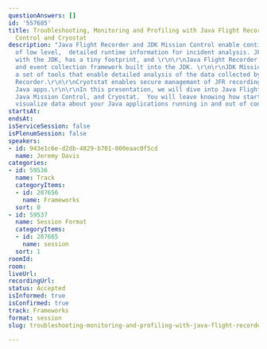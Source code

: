 ```yaml
---
questionAnswers: []
id: '557685'
title: Troubleshooting, Monitoring and Profiling with Java Flight Recorder, Mission
  Control and Cryostat
description: "Java Flight Recorder and JDK Mission Control enable continuous collection
  of low level,  detailed runtime information for incident analysis. JFR is included
  with the JDK, has a tiny footprint, and \r\n\r\nJava Flight Recorder is a profiling
  and event collection framework built into the JDK. \r\n\r\nJDK Mission Control contains
  a set of tools that enable detailed analysis of the data collected by Java Flight
  Recorder.\r\n\r\nCryotstat enables secure managemant of JFR recordings for containerized
  Java apps.\r\n\r\nIn this presentation, we will dive into Java Flight Recorder,
  Java Mission Control, and Cryostat.  You will leave knowing how start, stop, and
  visualize data about your Java applications running in and out of containers."
startsAt: 
endsAt: 
isServiceSession: false
isPlenumSession: false
speakers:
- id: 943e1c6e-d2db-4829-b701-000eaac0f5cd
  name: Jeremy Davis
categories:
- id: 59536
  name: Track
  categoryItems:
  - id: 207656
    name: Frameworks
  sort: 0
- id: 59537
  name: Session Format
  categoryItems:
  - id: 207665
    name: session
  sort: 1
roomId: 
room: 
liveUrl: 
recordingUrl: 
status: Accepted
isInformed: true
isConfirmed: true
track: Frameworks
format: session
slug: troubleshooting-monitoring-and-profiling-with-java-flight-recorder-mission-control-and-cryostat

---
```

